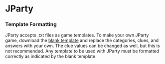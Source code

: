 # JParty

### Template Formatting
JParty accepts .txt files as game templates. To make your own JParty game, download the [blank template](template.txt) and replace the categories, clues, and answers with your own. The clue values can be changed as well, but this is not recommended. Any template to be used with JParty must be formatted correctly as indicated by the blank template.
